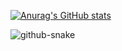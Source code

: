

[![Anurag's GitHub stats](https://github-readme-stats.vercel.app/api?username=Dcyaprogrammer&count_private=true&show_icons=true&theme=radical)](https://github.com/anuraghazra/github-readme-stats)

<picture>
  <source media="(prefers-color-scheme: dark)" srcset="https://github.com/KevinHuSh/KevinHuSh/blob/output/github-contribution-grid-snake-dark.svg" />
  <source media="(prefers-color-scheme: light)" srcset="https://github.com/KevinHuSh/KevinHuSh/blob/output/github-contribution-grid-snake.svg" />
  <img alt="github-snake" src="github-snake.svg" />
</picture>

<!---
Dcyaprogrammer/Dcyaprogrammer is a ✨ special ✨ repository because its `README.md` (this file) appears on your GitHub profile.
You can click the Preview link to take a look at your changes.
--->
